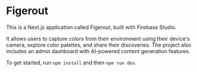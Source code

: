 # Figerout

This is a Next.js application called Figerout, built with Firebase Studio.

It allows users to capture colors from their environment using their device's camera, explore color palettes, and share their discoveries. The project also includes an admin dashboard with AI-powered content generation features.

To get started, run `npm install` and then `npm run dev`.
